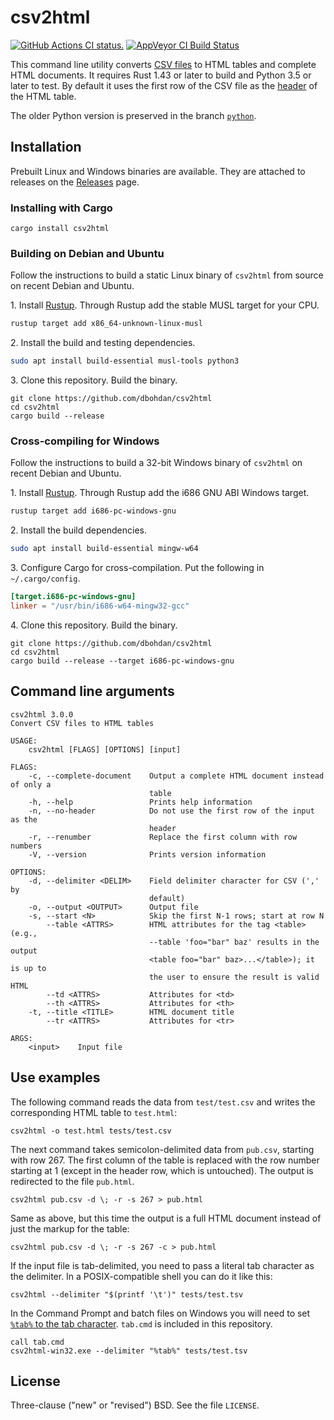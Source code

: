 # csv2html

[![GitHub Actions CI status.](https://github.com/dbohdan/csv2html/actions/workflows/ci.yml/badge.svg)](https://gthub.com/dbohdan/csv2html/actions/workflows/ci.yml)
[![AppVeyor CI Build Status](https://ci.appveyor.com/api/projects/status/github/dbohdan/csv2html?branch=master&svg=true)](https://ci.appveyor.com/project/dbohdan/csv2html)

This command line utility converts [CSV files](http://en.wikipedia.org/wiki/Comma-separated_values) to HTML tables and complete HTML documents.  It requires Rust 1.43 or later to build and Python 3.5 or later to test.  By default it uses the first row of the CSV file as the [header](https://developer.mozilla.org/en/docs/Web/HTML/Element/th) of the HTML table.

The older Python version is preserved in the branch [`python`](https://github.com/dbohdan/csv2html/tree/python).


## Installation

Prebuilt Linux and Windows binaries are available.  They are attached to releases on the [Releases](https://github.com/dbohdan/csv2html/releases) page.

### Installing with Cargo

```shell
cargo install csv2html
```

### Building on Debian and Ubuntu

Follow the instructions to build a static Linux binary of `csv2html` from source on recent Debian and Ubuntu.

1\. Install [Rustup](https://rustup.rs/).  Through Rustup add the stable MUSL target for your CPU.

```sh
rustup target add x86_64-unknown-linux-musl
```

2\. Install the build and testing dependencies.

```sh
sudo apt install build-essential musl-tools python3
```

3\. Clone this repository.  Build the binary.

    git clone https://github.com/dbohdan/csv2html
    cd csv2html
    cargo build --release

### Cross-compiling for Windows

Follow the instructions to build a 32-bit Windows binary of `csv2html` on recent Debian and Ubuntu.

1\. Install [Rustup](https://rustup.rs/).  Through Rustup add the i686 GNU ABI Windows target.

```sh
rustup target add i686-pc-windows-gnu
```

2\. Install the build dependencies.

```sh
sudo apt install build-essential mingw-w64
```

3\. Configure Cargo for cross-compilation.  Put the following in `~/.cargo/config`.

```toml
[target.i686-pc-windows-gnu]
linker = "/usr/bin/i686-w64-mingw32-gcc"
```

4\. Clone this repository.  Build the binary.

    git clone https://github.com/dbohdan/csv2html
    cd csv2html
    cargo build --release --target i686-pc-windows-gnu 


## Command line arguments

```none
csv2html 3.0.0
Convert CSV files to HTML tables

USAGE:
    csv2html [FLAGS] [OPTIONS] [input]

FLAGS:
    -c, --complete-document    Output a complete HTML document instead of only a
                               table
    -h, --help                 Prints help information
    -n, --no-header            Do not use the first row of the input as the
                               header
    -r, --renumber             Replace the first column with row numbers
    -V, --version              Prints version information

OPTIONS:
    -d, --delimiter <DELIM>    Field delimiter character for CSV (',' by
                               default)
    -o, --output <OUTPUT>      Output file
    -s, --start <N>            Skip the first N-1 rows; start at row N
        --table <ATTRS>        HTML attributes for the tag <table> (e.g.,
                               --table 'foo="bar" baz' results in the output
                               <table foo="bar" baz>...</table>); it is up to
                               the user to ensure the result is valid HTML
        --td <ATTRS>           Attributes for <td>
        --th <ATTRS>           Attributes for <th>
    -t, --title <TITLE>        HTML document title
        --tr <ATTRS>           Attributes for <tr>

ARGS:
    <input>    Input file
```


## Use examples

The following command reads the data from `test/test.csv` and writes the corresponding HTML table to `test.html`:

    csv2html -o test.html tests/test.csv

The next command takes semicolon-delimited data from `pub.csv`, starting with row 267.  The first column of the table is replaced with the row number starting at 1 (except in the header row, which is untouched).  The output is redirected to the file `pub.html`.

    csv2html pub.csv -d \; -r -s 267 > pub.html

Same as above, but this time the output is a full HTML document instead of just the markup for the table:

    csv2html pub.csv -d \; -r -s 267 -c > pub.html

If the input file is tab-delimited, you need to pass a literal tab character as the delimiter.  In a POSIX-compatible shell you can do it like this:

    csv2html --delimiter "$(printf '\t')" tests/test.tsv

In the Command Prompt and batch files on Windows you will need to set [`%tab%` to the tab character](https://stackoverflow.com/questions/10878138/how-to-create-tab-in-cmd).  `tab.cmd` is included in this repository.

    call tab.cmd
    csv2html-win32.exe --delimiter "%tab%" tests/test.tsv


## License

Three-clause ("new" or "revised") BSD.  See the file `LICENSE`.

